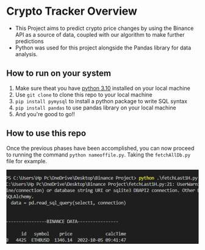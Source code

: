 # Crypto Tracker Overview
* This Project aims to predict crypto price changes by using the Binance API as a source of data, coupled with our algorithm to make further predictions
* Python was used for this project alongside the Pandas library for data analysis.

## How to run on your system
1. Make sure theat you have [python 3.10](https://www.python.org/downloads/) installed on your local machine
2. Use `git clone` to clone this repo to your local machine
3. `pip install pymysql` to install a python package to write SQL syntax
4. `pip install pandas` to use pandas library on your local machine
5. And you're good to go!!

## How to use this repo
Once the previous phases have been accomplished, you can now proceed to running the command `python nameoffile.py`. Taking the `fetchAllDb.py` file for example.

![alt text](https://github.com/danosonuga/Crypto-Tracker/blob/main/Screenshot%202022-10-05%20101957.png "Python Run screenshot")